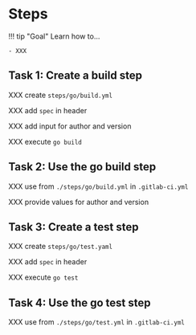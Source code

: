 # Steps

!!! tip "Goal"
    Learn how to...

    - XXX

## Task 1: Create a build step

XXX create `steps/go/build.yml`

XXX add `spec` in header

XXX add input for author and version

XXX execute `go build`

## Task 2: Use the go build step

XXX use from `./steps/go/build.yml` in `.gitlab-ci.yml`

XXX provide values for author and version

## Task 3: Create a test step

XXX create `steps/go/test.yaml`

XXX add `spec` in header

XXX execute `go test`

## Task 4: Use the go test step

XXX use from `./steps/go/test.yml` in `.gitlab-ci.yml`
